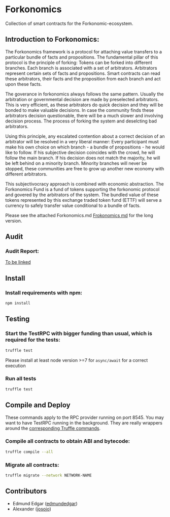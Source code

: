 Forkonomics
=======


Collection of smart contracts for the Forkonomic-ecosystem.


Introduction to Forkonomics:
-------------


The Forkonomics framework is a protocol for attaching value transfers to a particular bundle of facts and propositions. The fundamental pillar of this protocol is the principle of forking: Tokens can be forked into different branches. Each branch is associated with a set of arbitrators. Arbitrators represent certain sets of facts and propositions. Smart contracts can read these arbitrators, their facts and the proposition from each branch and act upon these facts.

The goverance in forkonomics always follows the same pattern. Usually the arbitration or governmental decision are made by preselected arbitrators. This is very efficient, as these arbitrators do quick decision and they will be bonded to make valuable decisions. 
In case the community finds these arbitrators decision questionable, there will be a much slower and involving decision process. The process of forking the system and deselcting bad arbitrators.  

Using this principle, any escalated contention about a correct decision of an arbitrator will be resolved in a very liberal manner: Every participant must make his own choice on which branch - a bundle of propositions - he would like to follow. If his subjective decision coincides with the crowd, he will follow the main branch. If his decision does not match the majority, he will be left behind on a minority branch. Minority branches will never be stopped, these communities are free to grow up another new economy with different arbitrators.

This subjectivocracy approach is combined with economic abstraction. The Forkonomics Fund is a fund of tokens supporting the forkonomic protocol and govered by the arbitrators of the system. The bundled value of these tokens represented by this exchange traded token fund (ETTF) will serve a currency to safely transfer value conditional to a bundle of facts. 

Please see the attached Forkonomics.md [Frokonomics md](https://github.com/josojo/subjectivocracy/Forkonomics.md) for the long version.


Audit
-----
### Audit Report:

[To be linked]()


Install
-------
### Install requirements with npm:

```bash
npm install
```

Testing
-------
### Start the TestRPC with bigger funding than usual, which is required for the tests:

```bash
truffle test
```
Please install at least node version >=7 for `async/await` for a correct execution

### Run all tests 

```bash
truffle test 
```

Compile and Deploy
------------------
These commands apply to the RPC provider running on port 8545. You may want to have TestRPC running in the background. They are really wrappers around the [corresponding Truffle commands](http://truffleframework.com/docs/advanced/commands).

### Compile all contracts to obtain ABI and bytecode:

```bash
truffle compile --all
```

### Migrate all contracts:

```bash
truffle migrate --network NETWORK-NAME
```



Contributors
------------
- Edmund Edgar ([edmundedgar](https://github.com/edmundedgar))
- Alexander ([josojo](https://github.com/josojo))
